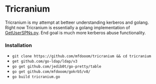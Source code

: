 # Tricranium

Tricranium is my attempt at betteer understanding kerberos and golang. Right now Tricranium is essentially a golang implementation of [GetUserSPNs.py](https://github.com/SecureAuthCorp/impacket/blob/master/examples/GetUserSPNs.py). End goal is much  more kerberos abuse functionality.

### Installation

- ```git clone https://github.com/mfdooom/tricranium && cd tricranium```
- ```get github.com/go-ldap/ldap/v3```
- ```go get github.com/jedib0t/go-pretty/table```
- ```go get github.com/mfdooom/gokrb5/v8/```
- ```go build tricranium.go```
